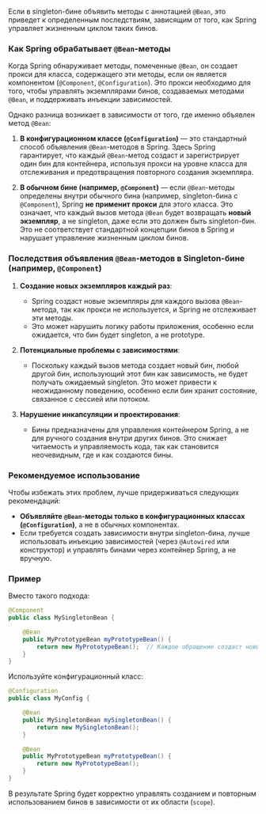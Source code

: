Если в singleton-бине объявить методы с аннотацией `@Bean`, это приведет к определенным последствиям, зависящим от того, как Spring управляет жизненным циклом таких бинов.

### Как Spring обрабатывает `@Bean`-методы
Когда Spring обнаруживает методы, помеченные `@Bean`, он создает прокси для класса, содержащего эти методы, если он является компонентом (`@Component`, `@Configuration`). Это прокси необходимо для того, чтобы управлять экземплярами бинов, создаваемых методами `@Bean`, и поддерживать инъекции зависимостей.

Однако разница возникает в зависимости от того, где именно объявлен метод `@Bean`:

1. **В конфигурационном классе (`@Configuration`)** — это стандартный способ объявления `@Bean`-методов в Spring. Здесь Spring гарантирует, что каждый `@Bean`-метод создаст и зарегистрирует один бин для контейнера, используя прокси на уровне класса для отслеживания и предотвращения повторного создания экземпляра.

2. **В обычном бине (например, `@Component`)** — если `@Bean`-методы определены внутри обычного бина (например, singleton-бина с `@Component`), Spring **не применит прокси** для этого класса. Это означает, что каждый вызов метода `@Bean` будет возвращать **новый экземпляр**, а не singleton, даже если это должен быть singleton-бин. Это не соответствует стандартной концепции бинов в Spring и нарушает управление жизненным циклом бинов.

### Последствия объявления `@Bean`-методов в Singleton-бине (например, `@Component`)

1. **Создание новых экземпляров каждый раз**:
   - Spring создаст новые экземпляры для каждого вызова `@Bean`-метода, так как прокси не используется, и Spring не отслеживает эти методы.
   - Это может нарушить логику работы приложения, особенно если ожидается, что бин будет singleton, а не prototype.

2. **Потенциальные проблемы с зависимостями**:
   - Поскольку каждый вызов метода создает новый бин, любой другой бин, использующий этот бин как зависимость, не будет получать ожидаемый singleton. Это может привести к неожиданному поведению, особенно если бин хранит состояние, связанное с сессией или потоком.

3. **Нарушение инкапсуляции и проектирования**:
   - Бины предназначены для управления контейнером Spring, а не для ручного создания внутри других бинов. Это снижает читаемость и управляемость кода, так как становится неочевидным, где и как создаются бины.

### Рекомендуемое использование
Чтобы избежать этих проблем, лучше придерживаться следующих рекомендаций:

- **Объявляйте `@Bean`-методы только в конфигурационных классах (`@Configuration`)**, а не в обычных компонентах.
- Если требуется создать зависимости внутри singleton-бина, лучше использовать инъекцию зависимостей (через `@Autowired` или конструктор) и управлять бинами через контейнер Spring, а не вручную.
  
### Пример

Вместо такого подхода:
```java
@Component
public class MySingletonBean {

    @Bean
    public MyPrototypeBean myPrototypeBean() {
        return new MyPrototypeBean();  // Каждое обращение создаст новый экземпляр
    }
}
```

Используйте конфигурационный класс:

```java
@Configuration
public class MyConfig {

    @Bean
    public MySingletonBean mySingletonBean() {
        return new MySingletonBean();
    }

    @Bean
    public MyPrototypeBean myPrototypeBean() {
        return new MyPrototypeBean();
    }
}
```

В результате Spring будет корректно управлять созданием и повторным использованием бинов в зависимости от их области (`scope`).